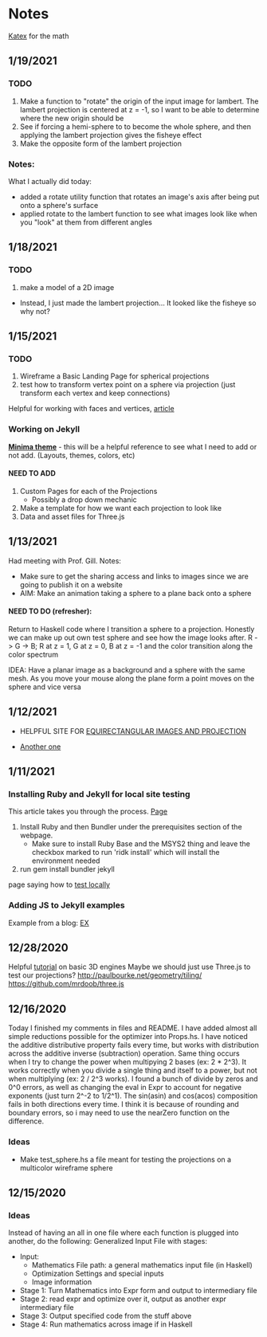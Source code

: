 # Notes

[Katex](https://docs.gitlab.com/ee/user/markdown.html#math) for the math

## 1/19/2021
### TODO
1. Make a function to "rotate" the origin of the input image for lambert. The lambert projection is centered at z = -1, so I want to be able to determine where the new origin should be
2. See if forcing a hemi-sphere to to become the whole sphere, and then applying the lambert projection gives the fisheye effect
3. Make the opposite form of the lambert projection

### Notes:
What I actually did today:
 - added a rotate utility function that rotates an image's axis after being put onto a sphere's surface
 - applied rotate to the lambert function to see what images look like when you "look" at them from different angles

## 1/18/2021
### TODO
1. make a model of a 2D image
 - Instead, I just made the lambert projection... It looked like the fisheye so why not?

## 1/15/2021
### TODO
1. Wireframe a Basic Landing Page for spherical projections
2. test how to transform vertex point on a sphere via projection (just transform each vertex and keep connections)

Helpful for working with faces and vertices, [article](https://threejsfundamentals.org/threejs/lessons/threejs-custom-geometry.html)

### Working on Jekyll
**[Minima theme](https://github.com/jekyll/minima)** - this will be a helpful reference to see what I need to add or not add. (Layouts, themes, colors, etc)

#### NEED TO ADD
1. Custom Pages for each of the Projections
    - Possibly a drop down mechanic
2. Make a template for how we want each projection to look like
3. Data and asset files for Three.js

## 1/13/2021
Had meeting with Prof. Gill. Notes:
 - Make sure to get the sharing access and links to images since we are going to publish it on a website
 - AIM: Make an animation taking a sphere to a plane back onto a sphere

#### NEED TO DO (refresher):
Return to Haskell code where I transition a sphere to a projection. Honestly we can make up out own test sphere and see how the image looks after.
R -> G -> B;    R at z = 1, G at z = 0, B at z = -1 and the color transition along the color spectrum

IDEA: Have a planar image as a background and a sphere with the same mesh. As you move your mouse along the plane form a point moves on the sphere and vice versa

## 1/12/2021

- HELPFUL SITE FOR [EQUIRECTANGULAR IMAGES AND PROJECTION](https://www.maptoglobe.com/explore)

- [Another one](https://en.wikipedia.org/wiki/Equirectangular_projection#/media/File:Equirectangular_projection_SW.jpg)

## 1/11/2021
### Installing Ruby and Jekyll for local site testing
This article takes you through the process. [Page](https://docs.github.com/en/free-pro-team@latest/github/working-with-github-pages/creating-a-github-pages-site-with-jekyll#prerequisites)

1. Install Ruby and then Bundler under the prerequisites section of the webpage.
    - Make sure to install Ruby Base and the MSYS2 thing and leave the checkbox marked to run 'ridk install' which will install the environment needed
2. run gem install bundler jekyll

page saying how to [test locally](https://docs.github.com/en/free-pro-team@latest/github/working-with-github-pages/testing-your-github-pages-site-locally-with-jekyll)

### Adding JS to Jekyll examples
Example from a blog: [EX](https://blog.emmatosch.com/2016/03/09/using-custom-javascript-in-jekyll-blogs.html)

## 12/28/2020
Helpful [tutorial](https://gamedevelopment.tutsplus.com/series/lets-build-a-3d-graphics-software-engine--gamedev-12718) on basic 3D engines
Maybe we should just use Three.js to test our projections?
http://paulbourke.net/geometry/tiling/
https://github.com/mrdoob/three.js

## 12/16/2020
Today I finished my comments in files and README. I have added almost all simple reductions possible for the optimizer into Props.hs. I have noticed the additive distributive property fails every time, but works with distribution across the additive inverse (subtraction) operation. Same thing occurs when I try to change the power when multipying 2 bases (ex: 2 * 2^3). It works correctly when you divide a single thing and itself to a power, but not when multiplying (ex: 2 / 2^3 works). I found a bunch of divide by zeros and 0^0 errors, as well as changing the eval in Expr to account for negative exponents (just turn 2^-2 to 1/2^1). The sin(asin) and cos(acos) composition fails in both directions every time. I think it is because of rounding and boundary errors, so i may need to use the nearZero function on the difference.
### Ideas
- Make test_sphere.hs a file meant for testing the projections on a multicolor wireframe sphere

## 12/15/2020
### Ideas
Instead of having an all in one file where each function is plugged into another, do the following:
Generalized Input File with stages:
 - Input:
    - Mathematics File path: a general mathematics input file (in Haskell)
    - Optimization Settings and special inputs
    - Image information
 - Stage 1: Turn Mathematics into Expr form and output to intermediary file
 - Stage 2: read expr and optimize over it, output as another expr intermediary file
 - Stage 3: Output specified code from the stuff above
 - Stage 4: Run mathematics across image if in Haskell
